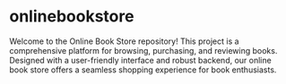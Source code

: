 # onlinebookstore
Welcome to the Online Book Store repository! This project is a comprehensive platform for browsing, purchasing, and reviewing books. Designed with a user-friendly interface and robust backend, our online book store offers a seamless shopping experience for book enthusiasts.
